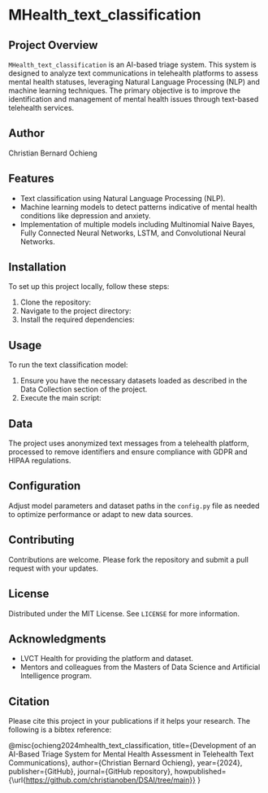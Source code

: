 # MHealth_text_classification

## Project Overview
`MHealth_text_classification` is an AI-based triage system. This system is designed to analyze text communications in telehealth platforms to assess mental health statuses, leveraging Natural Language Processing (NLP) and machine learning techniques. The primary objective is to improve the identification and management of mental health issues through text-based telehealth services.


## Author
Christian Bernard Ochieng

## Features
- Text classification using Natural Language Processing (NLP).
- Machine learning models to detect patterns indicative of mental health conditions like depression and anxiety.
- Implementation of multiple models including Multinomial Naive Bayes, Fully Connected Neural Networks, LSTM, and Convolutional Neural Networks.

## Installation
To set up this project locally, follow these steps:
1. Clone the repository:
2. Navigate to the project directory:
3. Install the required dependencies:


## Usage
To run the text classification model:
1. Ensure you have the necessary datasets loaded as described in the Data Collection section of the project.
2. Execute the main script:


## Data
The project uses anonymized text messages from a telehealth platform, processed to remove identifiers and ensure compliance with GDPR and HIPAA regulations.

## Configuration
Adjust model parameters and dataset paths in the `config.py` file as needed to optimize performance or adapt to new data sources.

## Contributing
Contributions are welcome. Please fork the repository and submit a pull request with your updates.

## License
Distributed under the MIT License. See `LICENSE` for more information.

## Acknowledgments
- LVCT Health for providing the platform and dataset.
- Mentors and colleagues from the Masters of Data Science and Artificial Intelligence program.

## Citation
Please cite this project in your publications if it helps your research. The following is a bibtex reference:

@misc{ochieng2024mhealth_text_classification,
title={Development of an AI-Based Triage System for Mental Health Assessment in Telehealth Text Communications},
author={Christian Bernard Ochieng},
year={2024},
publisher={GitHub},
journal={GitHub repository},
howpublished={\url{https://github.com/christianoben/DSAI/tree/main}}
}